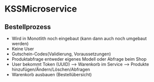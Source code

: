# KSSMicroservice

## Bestellprozess
- Wird in Monotlith noch eingebaut (kann dann auch noch umgebaut werden)
- Keine User
- Gutschein-Codes(Validierung, Voraussetzungen)
- Produktabfrage entweder eigenes Modell oder Abfrage beim Shop
- User bekommt Token (UUID) --> Warenkorb im Service --> Produkte hinzufügen/Ändern/Löschen/Abfragen
- Warenkorb ausbauen (Bestellübersicht)

